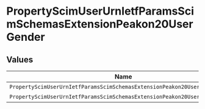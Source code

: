 # PropertyScimUserUrnIetfParamsScimSchemasExtensionPeakon20UserGender


## Values

| Name                                                                        | Value                                                                       |
| --------------------------------------------------------------------------- | --------------------------------------------------------------------------- |
| `PropertyScimUserUrnIetfParamsScimSchemasExtensionPeakon20UserGenderFemale` | Female                                                                      |
| `PropertyScimUserUrnIetfParamsScimSchemasExtensionPeakon20UserGenderMale`   | Male                                                                        |